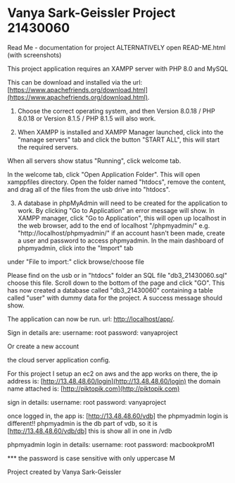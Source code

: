 # Vanya Sark-Geissler Project 21430060

Read Me - documentation for project ALTERNATIVELY open READ-ME.html (with screenshots)



This project application requires an XAMPP server with PHP 8.0 and MySQL

This can be download and installed via the url: [https://www.apachefriends.org/download.html](https://www.apachefriends.org/download.html).
1. Choose the correct operating system, and then Version 8.0.18 / PHP 8.0.18 
    or 
    Version 8.1.5 / PHP 8.1.5 will also work.

2. When XAMPP is installed and XAMPP Manager launched, click into the "manage servers" tab and click the button "START ALL", this will start the required servers.

When all servers show status "Running", click welcome tab.

In the welcome tab, click "Open Application Folder". This will open xamppfiles directory. Open the folder named "htdocs", remove the content, and drag all of the files from the usb drive into "htdocs".

3. A database in phpMyAdmin will need to be created for the application to work. By clicking "Go to Application" an error message will show. In XAMPP manager, click "Go to Application", this will open up localhost in the web browser, add to the end of localhost "/phpmyadmin/" e.g. "http://localhost/phpmyadmin/" if an account hasn't been made, create a user and password to access phpmyadmin. In the main dashboard of phpmyadmin, click into the "Import" tab

under "File to import:" click browse/choose file

Please find on the usb or in "htdocs" folder an SQL file "db3_21430060.sql" choose this file. 
Scroll down to the bottom of the page and click "GO". This has now created a database called "db3_21430060" containing a table called "user" with dummy data for the project. A success message should show.

The application can now be run. url: [http://localhost/app/](http://localhost/app/).

Sign in details are:
username: root
password: vanyaproject

Or create a new account




the cloud server application config.

For this project I setup an ec2 on aws and the app works on there, 
the ip address is: [http://13.48.48.60/login](http://13.48.48.60/login)
the domain name attached is: [http://piktopik.com](http://piktopik.com)

sign in details:
username: root
password: vanyaproject

once logged in, the app is: [http://13.48.48.60/vdb]
the phpmyadmin login is different!! 
phpmyadmin is the db part of vdb, so it is [http://13.48.48.60/vdb/db] this is show all in one in /vdb 

phpmyadmin login in details:
username: root
password: macbookproM1 

*** the password is case sensitive with only uppercase M




Project created by Vanya Sark-Geissler